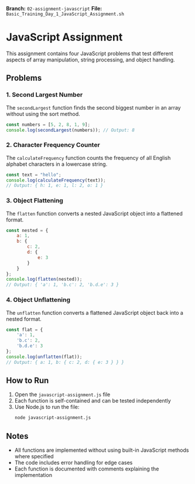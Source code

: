 **Branch:** `02-assignment-javascript`
**File:** `Basic_Training_Day_1_JavaScript_Assignment.sh`


# JavaScript Assignment

This assignment contains four JavaScript problems that test different aspects of array manipulation, string processing, and object handling.

## Problems

### 1. Second Largest Number
The `secondLargest` function finds the second biggest number in an array without using the sort method.

```javascript
const numbers = [5, 2, 8, 1, 9];
console.log(secondLargest(numbers)); // Output: 8
```

### 2. Character Frequency Counter
The `calculateFrequency` function counts the frequency of all English alphabet characters in a lowercase string.

```javascript
const text = "hello";
console.log(calculateFrequency(text));
// Output: { h: 1, e: 1, l: 2, o: 1 }
```

### 3. Object Flattening
The `flatten` function converts a nested JavaScript object into a flattened format.

```javascript
const nested = {
    a: 1,
    b: {
        c: 2,
        d: {
            e: 3
        }
    }
};
console.log(flatten(nested));
// Output: { 'a': 1, 'b.c': 2, 'b.d.e': 3 }
```

### 4. Object Unflattening
The `unflatten` function converts a flattened JavaScript object back into a nested format.

```javascript
const flat = {
    'a': 1,
    'b.c': 2,
    'b.d.e': 3
};
console.log(unflatten(flat));
// Output: { a: 1, b: { c: 2, d: { e: 3 } } }
```

## How to Run

1. Open the `javascript-assignment.js` file
2. Each function is self-contained and can be tested independently
3. Use Node.js to run the file:
   ```bash
   node javascript-assignment.js
   ```

## Notes

- All functions are implemented without using built-in JavaScript methods where specified
- The code includes error handling for edge cases
- Each function is documented with comments explaining the implementation
